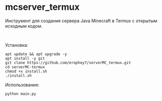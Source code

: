 # mcserver_termux
Инструмент для создания сервера Java Minecraft в Termux с открытым исходным кодом.

 

Установка:

    apt update && apt upgrade -y
    apt install -y git
    git clone https://github.com/erophey7/serverMC_termux.git
    cd serverMC-termux
    chmod +x install.sh
    ./install.sh

Использование:

    python main.py
    


